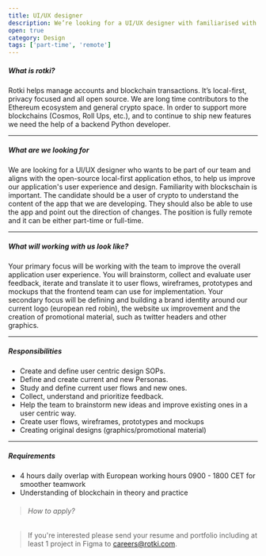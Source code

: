 ```yaml
---
title: UI/UX designer
description: We’re looking for a UI/UX designer with familiarised with blockchain.
open: true
category: Design
tags: ['part-time', 'remote']
---
```


##### What is rotki?

Rotki helps manage accounts and blockchain transactions. It’s local-first,
privacy focused and all open source. We are long time contributors to the
Ethereum ecosystem and general crypto space. In order to support more
blockchains (Cosmos, Roll Ups, etc.), and to continue to ship new features
we need the help of a backend Python developer.

---

##### What are we looking for

We are looking for a UI/UX designer who wants to be part of our team and 
aligns with the open-source local-first application ethos, to help us improve
our application's user experience and design. Familiarity with blockschain is 
important. The candidate should be a user of crypto to understand the content
of the app that we are developing. They should also be able to use the app 
and point out the direction of changes.
The position is fully remote and it can be either part-time or full-time.

---

##### What will working with us look like?

Your primary focus will be working with the team to improve the overall 
application user experience. You will brainstorm, collect and evaluate 
user feedback, iterate and translate it to user flows, wireframes, 
prototypes and mockups that the frontend team can use for implementation. 
Your secondary focus will be defining and building a brand identity around 
our current logo (european red robin), the website ux improvement and the 
creation of promotional material, such as twitter headers and other graphics.

---

##### Responsibilities

* Create and define user centric design SOPs.
* Define and create current and new Personas.
* Study and define current user flows and new ones.
* Collect, understand and prioritize feedback.
* Help the team to brainstorm new ideas and improve existing ones in a user centric way.
* Create user flows, wireframes, prototypes and mockups
* Creating original designs (graphics/promotional material)

---

##### Requirements

* 4 hours daily overlap with European working hours 0900 - 1800 CET for smoother teamwork
* Understanding of blockchain in theory and practice

> ###### How to apply?

> If you're interested please send your resume and portfolio including at least 1 project in Figma to careers@rotki.com.
